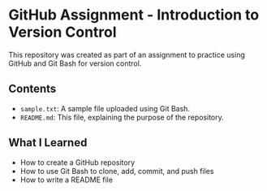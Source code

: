 # GitHub Assignment - Introduction to Version Control

This repository was created as part of an assignment to practice using GitHub and Git Bash for version control.

## Contents

- `sample.txt`: A sample file uploaded using Git Bash.
- `README.md`: This file, explaining the purpose of the repository.

## What I Learned

- How to create a GitHub repository
- How to use Git Bash to clone, add, commit, and push files
- How to write a README file
